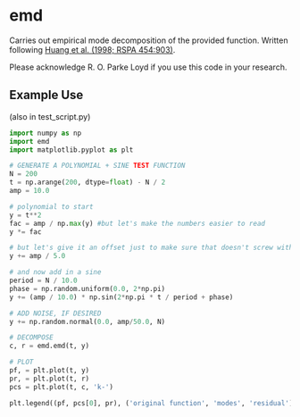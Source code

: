 emd
===
Carries out empirical mode decomposition of the provided function. Written following [Huang et al. (1998; RSPA 454:903)](http://adsabs.harvard.edu/abs/1998RSPSA.454..903E).

Please acknowledge R. O. Parke Loyd if you use this code in your research.

Example Use
-----------
(also in test_script.py)

```python
import numpy as np
import emd
import matplotlib.pyplot as plt

# GENERATE A POLYNOMIAL + SINE TEST FUNCTION
N = 200
t = np.arange(200, dtype=float) - N / 2
amp = 10.0

# polynomial to start
y = t**2
fac = amp / np.max(y) #but let's make the numbers easier to read
y *= fac

# but let's give it an offset just to make sure that doesn't screw with things
y += amp / 5.0

# and now add in a sine
period = N / 10.0
phase = np.random.uniform(0.0, 2*np.pi)
y += (amp / 10.0) * np.sin(2*np.pi * t / period + phase)

# ADD NOISE, IF DESIRED
y += np.random.normal(0.0, amp/50.0, N)

# DECOMPOSE
c, r = emd.emd(t, y)

# PLOT
pf, = plt.plot(t, y)
pr, = plt.plot(t, r)
pcs = plt.plot(t, c, 'k-')

plt.legend((pf, pcs[0], pr), ('original function', 'modes', 'residual'))
```

